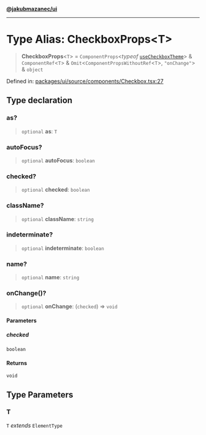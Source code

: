 [**@jakubmazanec/ui**](../README.md)

---

# Type Alias: CheckboxProps\<T\>

> **CheckboxProps**\<`T`\> = `ComponentProps`\<_typeof_
> [`useCheckboxTheme`](../variables/useCheckboxTheme.md)\> & `ComponentRef`\<`T`\> &
> `Omit`\<`ComponentPropsWithoutRef`\<`T`\>, `"onChange"`\> & `object`

Defined in:
[packages/ui/source/components/Checkbox.tsx:27](https://github.com/jakubmazanec/tools/blob/c36a857a499e2c0c4f38fc4405cb987b357adf10/packages/ui/source/components/Checkbox.tsx#L27)

## Type declaration

### as?

> `optional` **as**: `T`

### autoFocus?

> `optional` **autoFocus**: `boolean`

### checked?

> `optional` **checked**: `boolean`

### className?

> `optional` **className**: `string`

### indeterminate?

> `optional` **indeterminate**: `boolean`

### name?

> `optional` **name**: `string`

### onChange()?

> `optional` **onChange**: (`checked`) => `void`

#### Parameters

##### checked

`boolean`

#### Returns

`void`

## Type Parameters

### T

`T` _extends_ `ElementType`
